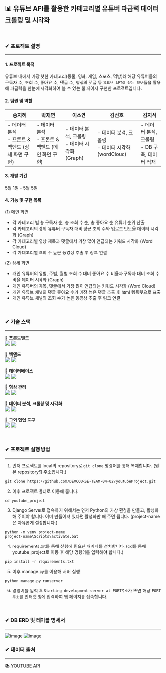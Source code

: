 ##  📊 유튜브 API를 활용한 카테고리별 유튜버 파급력 데이터 크롤링 및 시각화

<br>

### ✔ 프로젝트 설명
- - -
#### 1. 프로젝트 목적

유튜브 내에서 가장 핫한 카테고리(동물, 영화, 게임, 스포츠, 먹방)와 해당 유튜버들의 구독자 수, 조회 수, 좋아요 수, 댓글 수, 영상의 댓글 등 `유튜브 API에 있는 정보`들을 활용해 파급력을 한눈에 시각화하여 볼 수 있는 웹 페이지 구현한 프로젝트입니다.
<br>

#### 2. 팀원 및 역할 

| 송지혜 | 박재연 | 이소연 | 김선호 | 김지석 |
|---|---|---|---|---|
| - 데이터 분석 <br> - 프론트 & 백엔드 (상세 화면 구현) |  - 데이터 분석 <br> - 프론트 & 백엔드 (메인 화면 구현) | - 데이터 분석, 크롤링 <br> - 데이터 시각화 (Graph) | - 데이터 분석, 크롤링 <br> - 데이터 시각화 (wordCloud) | - 데이터 분석, 크롤링 <br> - DB 구축, 데이터 적재 |

#### 3. 개발 기간
5월 1일 - 5월 5일

#### 4. 기능 및 구현 목록
(1) 메인 화면 
- 각 카테고리 별 총 구독자 순, 총 조회 수 순, 총 좋아요 순 유튜버 순위 산출 
- 각 카테고리의 상위 유튜버 구독자 대비 평균 조회 수와 업로드 빈도율 데이터 시각화 (Graph)
- 각 카테고리별 영상 제목과 댓글에서 가장 많이 언급되는 키워드 시각화 (Word Cloud)
- 각 카테고리별 조회 수 높은 동영상 추출 후 링크 연결

(2) 상세 화면 
- 개인 유튜버의 일별, 주별, 월별 조회 수 대비 좋아요 수 비율과 구독자 대비 조회 수 비율 데이터 시각화 (Graph) 
- 개인 유튜버의 제목, 댓글에서 가장 많이 언급되는 키워드 시각화 (Word Cloud)
- 개인 유튜브 채널의 댓글 좋아요 수가 가장 높은 댓글 추출 후 html 템플릿으로 표출 
- 개인 유튜브 채널의 조회 수가 높은 동영상 추출 후 링크 연결

<br>

###  ✔ 기술 스택
- - -
<strong> 📌 프론트엔드 </strong> 
<br>
<img src="https://img.shields.io/badge/css-1572B6?style=for-the-badge&logo=css3&logoColor=white"> <img src="https://img.shields.io/badge/html-E34F26?style=for-the-badge&logo=html5&logoColor=white">

<strong> 📌 백엔드 </strong>
<br>
<img src="https://img.shields.io/badge/django-092E20?style=for-the-badge&logo=django&logoColor=white"> <img src="https://img.shields.io/badge/python-3776AB?style=for-the-badge&logo=python&logoColor=white"> 

<strong> 📌 데이터베이스 </strong>
<br>
 <img src="https://img.shields.io/badge/amazonaws-232F3E?style=for-the-badge&logo=amazonaws&logoColor=white"> <img src="https://img.shields.io/badge/mysql-4479A1?style=for-the-badge&logo=mysql&logoColor=white"> 

<strong> 📌 형상 관리  </strong>
<br>
<img src="https://img.shields.io/badge/github-181717?style=for-the-badge&logo=github&logoColor=white"> <img src="https://img.shields.io/badge/git-F05032?style=for-the-badge&logo=git&logoColor=white">

<strong> 📌 데이터 분석, 크롤링 및 시각화 </strong>
<br>
<img src="https://img.shields.io/badge/jupyter notebook-F37626?style=for-the-badge&logo=jupyter&logoColor=white"> <img src="https://img.shields.io/badge/python-3776AB?style=for-the-badge&logo=python&logoColor=white"> 

<strong> 📌 그외 협업 도구  </strong>
<br>
<img src="https://img.shields.io/badge/slack-4A154B?style=for-the-badge&logo=slack&logoColor=white"> <img src="https://img.shields.io/badge/Trello-0052CC?style=for-the-badge&logo=Trello&logoColor=white"> 

<br>

###  ✔ 프로젝트 실행 방법
- - -

1. 먼저 프로젝트를 local의 repository로 `git clone` 명령어를 통해 복제합니다. (원본 repository의 주소입니다.)
```
git clone https://github.com/DEVCOURSE-TEAM-04-02/youtubeProject.git
```

2. 이후 프로젝트 폴더로 이동해 줍니다.
```
cd youtube_project
```

3. Django Server로 접속하기 위해서는 먼저 Python의 가상 환경을 만들고, 활성화해 주어야 합니다. 이미 만들어져 있다면 활성화만 해 주면 됩니다.
(project-name은 자유롭게 설정합니다.)
```
python -m venv project-name
project-name\Scripts\activate.bat 
```

4. requirements.txt를 통해 실행에 필요한 패키지를 설치합니다. (cd를 통해 youtube_project로 이동 후 해당 명령어를 입력해야 합니다.)
```
pip install -r requirements.txt
```

5. 이후 manage.py를 이용해 서버 실행
```
python manage.py runserver 
```

6. 명령어를 입력 후 `Starting development server at PORT주소`가 뜨면 해당 `PORT주소`를 인터넷 창에 입력하여 웹 페이지를 접속합니다.

<br>

###  ✔ DB ERD 및 테이블 명세서
- - -
![image](https://user-images.githubusercontent.com/83694062/236517639-2ce0a8a5-bfb5-45cb-9e23-f14409d569d2.png)
![image](https://user-images.githubusercontent.com/83694062/236524174-67757512-e925-4bd9-a896-6384231809df.png)


###  ✔ 데이터 출처 
- - -
[📚 YOUTUBE API](https://developers.google.com/youtube/v3/getting-started?hl=ko)

